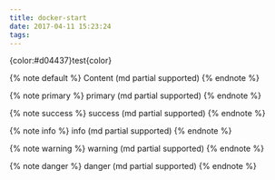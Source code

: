 ```yaml
---
title: docker-start
date: 2017-04-11 15:23:24
tags:
---
```


{color:#d04437}test{color}

{% note default %} Content (md partial supported) {% endnote %}


{% note primary %} primary (md partial supported) {% endnote %}

{% note success %} success (md partial supported) {% endnote %}

{% note info %} info (md partial supported) {% endnote %}

{% note warning %} warning (md partial supported) {% endnote %}

{% note danger %} danger (md partial supported) {% endnote %}
